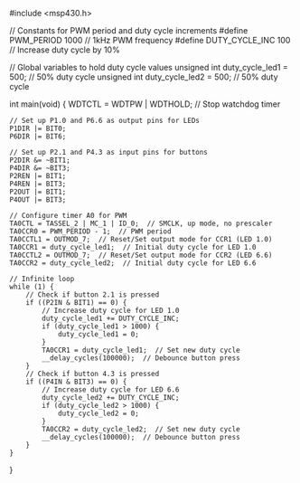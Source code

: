 #include <msp430.h>

// Constants for PWM period and duty cycle increments
#define PWM_PERIOD 1000  // 1kHz PWM frequency
#define DUTY_CYCLE_INC 100  // Increase duty cycle by 10%

// Global variables to hold duty cycle values
unsigned int duty_cycle_led1 = 500;  // 50% duty cycle
unsigned int duty_cycle_led2 = 500;  // 50% duty cycle

int main(void) {
    WDTCTL = WDTPW | WDTHOLD;  // Stop watchdog timer

    // Set up P1.0 and P6.6 as output pins for LEDs
    P1DIR |= BIT0;
    P6DIR |= BIT6;

    // Set up P2.1 and P4.3 as input pins for buttons
    P2DIR &= ~BIT1;
    P4DIR &= ~BIT3;
    P2REN |= BIT1;
    P4REN |= BIT3;
    P2OUT |= BIT1;
    P4OUT |= BIT3;

    // Configure timer A0 for PWM
    TA0CTL = TASSEL_2 | MC_1 | ID_0;  // SMCLK, up mode, no prescaler
    TA0CCR0 = PWM_PERIOD - 1;  // PWM period
    TA0CCTL1 = OUTMOD_7;  // Reset/Set output mode for CCR1 (LED 1.0)
    TA0CCR1 = duty_cycle_led1;  // Initial duty cycle for LED 1.0
    TA0CCTL2 = OUTMOD_7;  // Reset/Set output mode for CCR2 (LED 6.6)
    TA0CCR2 = duty_cycle_led2;  // Initial duty cycle for LED 6.6

    // Infinite loop
    while (1) {
        // Check if button 2.1 is pressed
        if ((P2IN & BIT1) == 0) {
            // Increase duty cycle for LED 1.0
            duty_cycle_led1 += DUTY_CYCLE_INC;
            if (duty_cycle_led1 > 1000) {
                duty_cycle_led1 = 0;
            }
            TA0CCR1 = duty_cycle_led1;  // Set new duty cycle
            __delay_cycles(100000);  // Debounce button press
        }
        // Check if button 4.3 is pressed
        if ((P4IN & BIT3) == 0) {
            // Increase duty cycle for LED 6.6
            duty_cycle_led2 += DUTY_CYCLE_INC;
            if (duty_cycle_led2 > 1000) {
                duty_cycle_led2 = 0;
            }
            TA0CCR2 = duty_cycle_led2;  // Set new duty cycle
            __delay_cycles(100000);  // Debounce button press
        }
    }
}
